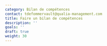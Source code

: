 ```yaml
---
category: Bilan de compétences
contact: tdefommervault@qualia-management.com
title: Faire un bilan de compétences
description: ''
goals: ''
draft: true
weight: 30
---
```

